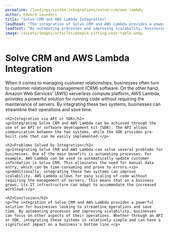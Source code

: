 ```yaml
---
permalink: /landings/system-integrations/solve-crm/aws-lambda
author: Edward Saunders
title: "Solve CRM and AWS Lambda Integration"
leadhead: "The integration of Solve CRM and AWS Lambda provides a powerful solution for businesses looking to streamline operations and save time"
leadtext: "By automating processes and improving scalability, businesses can focus on other aspects of their operations. Whether through an API or SDK, integrating these systems is relatively simple and can have a significant impact on a business's bottom line."
image: /assets/images/articles/people-sitting-near-table.webp
---
```

<div class="arttext">    <h1>Solve CRM and AWS Lambda Integration</h1>
    <p>When it comes to managing customer relationships, businesses often turn to customer relationship management (CRM) software. On the other hand, Amazon Web Services' (AWS) serverless compute platform, AWS Lambda, provides a powerful solution for running code without requiring the maintenance of servers. By integrating these two systems, businesses can streamline their operations and save time.</p>
    
    <h2>Integration via API or SDK</h2>
    <p>Integrating Solve CRM and AWS Lambda can be achieved through the use of an API or software development kit (SDK). The API allows communication between the two systems, while the SDK provides pre-built code that can be easily implemented.</p>
    
    <h2>Problems Solved by Integration</h2>
    <p>Integrating Solve CRM and AWS Lambda can solve several problems for businesses. One of the main benefits is automating processes. For example, AWS Lambda can be used to automatically update customer information in Solve CRM. This eliminates the need for manual data entry, which can be time-consuming and prone to errors.</p>
    <p>Additionally, integrating these two systems can improve scalability. AWS Lambda allows for easy scaling of code without requiring the management of servers. This means that as a business grows, its IT infrastructure can adapt to accommodate the increased workload.</p>
    
    <h2>Conclusion</h2>
    <p>The integration of Solve CRM and AWS Lambda provides a powerful solution for businesses looking to streamline operations and save time. By automating processes and improving scalability, businesses can focus on other aspects of their operations. Whether through an API or SDK, integrating these systems is relatively simple and can have a significant impact on a business's bottom line.</p>
</div>